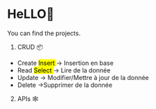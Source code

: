 <h1>HeLLO🤖</h1>
<p>You can find the projects.<br>


1. CRUD 📦

<ul>
  <li>Create <mark> Insert </mark> -> Insertion en base</li>
  <li>Read <mark> Select </mark> -> Lire de la donnée</li>
  <li>Update -> Modifier/Mettre à jour de la donnée</li>
  <li>Delete ->Supprimer de la donnée</li>
</ul>

2. APIs 🕸

</p>
  

